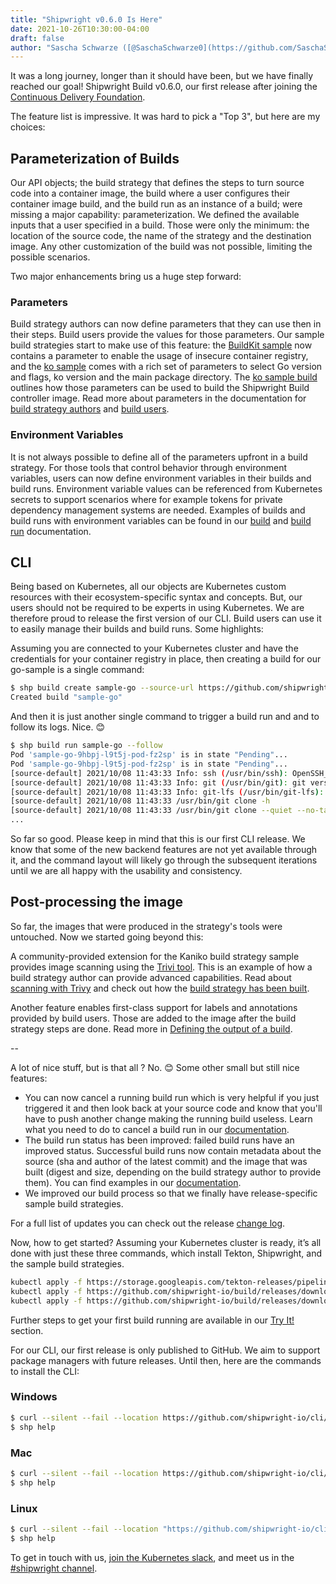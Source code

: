 ```yaml
---
title: "Shipwright v0.6.0 Is Here"
date: 2021-10-26T10:30:00-04:00
draft: false
author: "Sascha Schwarze ([@SaschaSchwarze0](https://github.com/SaschaSchwarze0))"
---
```


It was a long journey, longer than it should have been, but we have finally reached our goal! Shipwright Build v0.6.0, our first release after joining the [Continuous Delivery Foundation](https://cd.foundation/).

The feature list is impressive. It was hard to pick a "Top 3", but here are my choices:

## Parameterization of Builds

Our API objects; the build strategy that defines the steps to turn source code into a container image, the build where a user configures their container image build, and the build run as an instance of a build; were missing a major capability: parameterization. We defined the available inputs that a user specified in a build. Those were only the minimum: the location of the source code, the name of the strategy and the destination image. Any other customization of the build was not possible, limiting the possible scenarios.

Two major enhancements bring us a huge step forward:

### Parameters

Build strategy authors can now define parameters that they can use then in their steps. Build users provide the values for those parameters. Our sample build strategies start to make use of this feature: the [BuildKit sample](https://github.com/shipwright-io/build/blob/v0.6.0/samples/buildstrategy/buildkit/buildstrategy_buildkit_cr.yaml#L14-L16) now contains a parameter to enable the usage of insecure container registry, and the [ko sample](https://github.com/shipwright-io/build/blob/v0.6.0/samples/buildstrategy/ko/buildstrategy_ko_cr.yaml#L8-L22) comes with a rich set of parameters to select Go version and flags, ko version and the main package directory. The [ko sample build](https://github.com/shipwright-io/build/blob/v0.6.0/samples/build/build_ko_cr.yaml#L10-L15) outlines how those parameters can be used to build the Shipwright Build controller image. Read more about parameters in the documentation for [build strategy authors](https://github.com/shipwright-io/build/blob/v0.6.0/docs/buildstrategies.md#strategy-parameters) and [build users](https://github.com/shipwright-io/build/blob/v0.6.0/docs/build.md#defining-paramvalues).

### Environment Variables

It is not always possible to define all of the parameters upfront in a build strategy. For those tools that control behavior through environment variables, users can now define environment variables in their builds and build runs. Environment variable values can be referenced from Kubernetes secrets to support scenarios where for example tokens for private dependency management systems are needed. Examples of builds and build runs with environment variables can be found in our [build](https://github.com/shipwright-io/build/blob/v0.6.0/docs/build.md) and [build run](https://github.com/shipwright-io/build/blob/v0.6.0/docs/buildrun.md) documentation.

## CLI

Being based on Kubernetes, all our objects are Kubernetes custom resources with their ecosystem-specific syntax and concepts. But, our users should not be required to be experts in using Kubernetes. We are therefore proud to release the first version of our CLI. Build users can use it to easily manage their builds and build runs. Some highlights:

Assuming you are connected to your Kubernetes cluster and have the credentials for your container registry in place, then creating a build for our go-sample is a single command:

```bash
$ shp build create sample-go --source-url https://github.com/shipwright-io/sample-go --source-context-dir source-build --output-image <CONTAINER_REGISTRY_LOCATION>/sample-go --output-credentials-secret <CONTAINER_REGISTRY_SECRET>
Created build "sample-go"
```

And then it is just another single command to trigger a build run and and to follow its logs. Nice. 😊

```bash
$ shp build run sample-go --follow
Pod 'sample-go-9hbpj-l9t5j-pod-fz2sp' is in state "Pending"...
Pod 'sample-go-9hbpj-l9t5j-pod-fz2sp' is in state "Pending"...
[source-default] 2021/10/08 11:43:33 Info: ssh (/usr/bin/ssh): OpenSSH_8.0p1, OpenSSL 1.1.1g FIPS  21 Apr 2020
[source-default] 2021/10/08 11:43:33 Info: git (/usr/bin/git): git version 2.27.0
[source-default] 2021/10/08 11:43:33 Info: git-lfs (/usr/bin/git-lfs): git-lfs/2.11.0 (GitHub; linux arm64; go 1.14.4)
[source-default] 2021/10/08 11:43:33 /usr/bin/git clone -h
[source-default] 2021/10/08 11:43:33 /usr/bin/git clone --quiet --no-tags --single-branch --depth 1 -- https://github.com/shipwright-io/sample-go /workspace/source
...
```

So far so good. Please keep in mind that this is our first CLI release. We know that some of the new backend features are not yet available through it, and the command layout will likely go through the subsequent iterations until we are all happy with the usability and consistency.

## Post-processing the image

So far, the images that were produced in the strategy's tools were untouched. Now we started going beyond this:

A community-provided extension for the Kaniko build strategy sample provides image scanning using the [Trivi tool](https://github.com/aquasecurity/trivy). This is an example of how a build strategy author can provide advanced capabilities. Read about [scanning with Trivy](https://github.com/shipwright-io/build/blob/v0.6.0/docs/buildstrategies.md#scanning-with-trivy) and check out how the [build strategy has been built](https://github.com/shipwright-io/build/blob/v0.6.0/samples/buildstrategy/kaniko/buildstrategy_kaniko-trivy_cr.yaml).

Another feature enables first-class support for labels and annotations provided by build users. Those are added to the image after the build strategy steps are done. Read more in [Defining the output of a build](https://github.com/shipwright-io/build/blob/v0.6.0/docs/build.md#defining-the-output).

--

A lot of nice stuff, but is that all ? No. 😊 Some other small but still nice features:

* You can now cancel a running build run which is very helpful if you just triggered it and then look back at your source code and know that you'll have to push another change making the running build useless. Learn what you need to do to cancel a build run in our [documentation](https://github.com/shipwright-io/build/blob/v0.6.0/docs/buildrun.md#canceling-a-buildrun).
* The build run status has been improved: failed build runs have an improved status. Successful build runs now contain metadata about the source (sha and author of the latest commit) and the image that was built (digest and size, depending on the build strategy author to provide them). You can find examples in our [documentation](https://github.com/shipwright-io/build/blob/v0.6.0/docs/buildrun.md#step-results-in-buildrun-status).
* We improved our build process so that we finally have release-specific sample build strategies.

For a full list of updates you can check out the release [change log](https://github.com/shipwright-io/build/releases/tag/v0.6.0).

Now, how to get started? Assuming your Kubernetes cluster is ready, it’s all done with just these three commands, which install Tekton, Shipwright, and the sample build strategies.

```bash
kubectl apply -f https://storage.googleapis.com/tekton-releases/pipeline/previous/v0.25.0/release.yaml
kubectl apply -f https://github.com/shipwright-io/build/releases/download/v0.6.0/release.yaml
kubectl apply -f https://github.com/shipwright-io/build/releases/download/v0.6.0/sample-strategies.yaml
```

Further steps to get your first build running are available in our [Try It!](https://github.com/shipwright-io/build#try-it) section.

For our CLI, our first release is only published to GitHub. We aim to support package managers with future releases. Until then, here are the commands to install the CLI:

### Windows

```bash
$ curl --silent --fail --location https://github.com/shipwright-io/cli/releases/download/v0.6.0/cli_0.6.0_windows_x86_64.tar.gz | tar xzf - shp.exe
$ shp help
```

### Mac

```bash
$ curl --silent --fail --location https://github.com/shipwright-io/cli/releases/download/v0.6.0/cli_0.6.0_macOS_x86_64.tar.gz | tar -xzf - -C /usr/local/bin shp
$ shp help
```

### Linux

```bash
$ curl --silent --fail --location "https://github.com/shipwright-io/cli/releases/download/v0.6.0/cli_0.6.0_linux_$(uname -m | sed 's/aarch64/arm64/').tar.gz" | sudo tar -xzf - -C /usr/bin shp
$ shp help
```

To get in touch with us, [join the Kubernetes slack](http://slack.kubernetes.io/), and meet us in the [#shipwright channel](https://kubernetes.slack.com/archives/C019ZRGUEJC).
